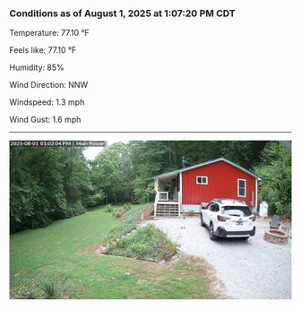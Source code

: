 ### Conditions as of August 1, 2025 at 1:07:20 PM CDT 

Temperature: 77.10 &deg;F

Feels like: 77.10 &deg;F

Humidity: 85%

Wind Direction: NNW

Windspeed: 1.3 mph

Wind Gust: 1.6 mph

---

<img src="./images/latest.jpeg"/>

